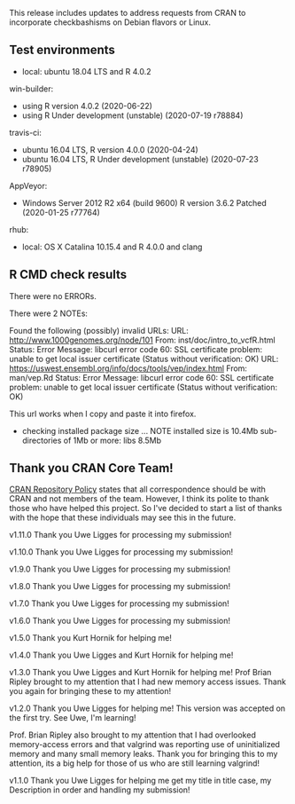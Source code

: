 
This release includes updates to address requests from CRAN to incorporate checkbashisms on Debian flavors or Linux.

## Test environments
* local:
ubuntu 18.04 LTS and R 4.0.2

win-builder:
* using R version 4.0.2 (2020-06-22)
* using R Under development (unstable) (2020-07-19 r78884)

travis-ci:
* ubuntu 16.04 LTS, R version 4.0.0 (2020-04-24)
* ubuntu 16.04 LTS, R Under development (unstable) (2020-07-23 r78905)

AppVeyor:
* Windows Server 2012 R2 x64 (build 9600) R version 3.6.2 Patched (2020-01-25 r77764)

rhub:


* local: OS X Catalina 10.15.4 and R 4.0.0 and clang





## R CMD check results
There were no ERRORs.


There were 2 NOTEs:

Found the following (possibly) invalid URLs:
  URL: http://www.1000genomes.org/node/101
    From: inst/doc/intro_to_vcfR.html
    Status: Error
    Message: libcurl error code 60:
      	SSL certificate problem: unable to get local issuer certificate
      	(Status without verification: OK)
  URL: https://uswest.ensembl.org/info/docs/tools/vep/index.html
    From: man/vep.Rd
    Status: Error
    Message: libcurl error code 60:
      	SSL certificate problem: unable to get local issuer certificate
      	(Status without verification: OK)
      	
This url works when I copy and paste it into firefox.


* checking installed package size ... NOTE
  installed size is 10.4Mb
  sub-directories of 1Mb or more:
    libs   8.5Mb




## Thank you CRAN Core Team!

[CRAN Repository Policy](https://cran.r-project.org/web/packages/policies.html) states that all correspondence should be with CRAN and not members of the team.
However, I think its polite to thank those who have helped this project.
So I've decided to start a list of thanks with the hope that these individuals may see this in the future.

v1.11.0 Thank you Uwe Ligges for processing my submission!

v1.10.0 Thank you Uwe Ligges for processing my submission!

v1.9.0 Thank you Uwe Ligges for processing my submission!

v1.8.0 Thank you Uwe Ligges for processing my submission!

v1.7.0 Thank you Uwe Ligges for processing my submission!

v1.6.0 Thank you Uwe Ligges for processing my submission!

v1.5.0 Thank you Kurt Hornik for helping me!

v1.4.0 Thank you Uwe Ligges and Kurt Hornik for helping me!

v1.3.0 Thank you Uwe Ligges and Kurt Hornik for helping me!
Prof Brian Ripley brought to my attention that I had new memory access issues.
Thank you again for bringing these to my attention!

v1.2.0 Thank you Uwe Ligges for helping me!
This version was accepted on the first try.
See Uwe, I'm learning!

Prof. Brian Ripley also brought to my attention that I had overlooked memory-access errors and that valgrind was reporting use of uninitialized memory and many small memory leaks.
Thank you for bringing this to my attention, its a big help for those of us who are still learning valgrind!

v1.1.0 Thank you Uwe Ligges for helping me get my title in title case, my Description in order and handling my submission!

